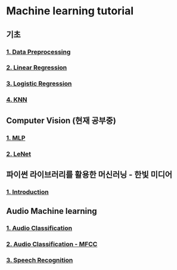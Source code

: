 # Machine learning tutorial

## 기초

### [1. Data Preprocessing](https://github.com/JJongyn/Machine_learning_tutorial/tree/master/Data_Preprocessing)
### [2. Linear Regression](https://github.com/JJongyn/Machine_learning_tutorial/tree/master/Linear%20regression)
### [3. Logistic Regression](https://github.com/JJongyn/Machine_learning_tutorial/tree/master/Logistic%20regression)
### [4. KNN](https://github.com/JJongyn/Machine_learning_tutorial/tree/master/kNN)


## Computer Vision (현재 공부중)
### [1. MLP](https://github.com/JJongyn/Machine_learning_tutorial/tree/master/Computer_Vision/MLP/MLP.ipynb)
### [2. LeNet](https://github.com/JJongyn/Machine_learning_tutorial/tree/master/Computer_Vision/LeNet/LeNet2.ipynb)

## 파이썬 라이브러리를 활용한 머신러닝 - 한빛 미디어
### [1. Introduction](https://github.com/JJongyn/Machine_learning_tutorial/tree/master/Machine%20Learning%20with%20Python/1.introduction/iris_data)

## Audio Machine learning
### [1. Audio Classification](https://github.com/JJongyn/Machine_learning_tutorial/tree/master/Audio%20machine%20learning/Audio_Classification/Audio_Classification.ipynb)
### [2. Audio Classification - MFCC](https://github.com/JJongyn/Machine_learning_tutorial/tree/master/Audio%20machine%20learning/MFCC_Audio_Classification/MFCC_Audio_Classification.ipynb)
### [3. Speech Recognition](https://github.com/JJongyn/Machine_learning_tutorial/tree/master/Audio%20machine%20learning/Speech_Recognition/Speech_Recognition.ipynb)

